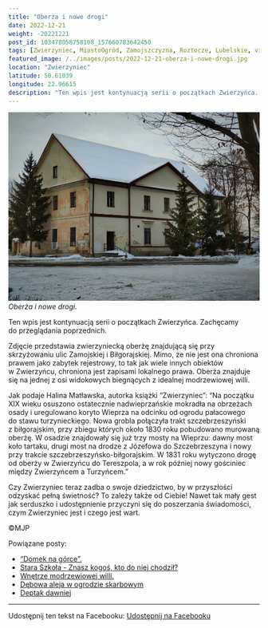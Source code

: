 ```yaml
---
title: "Oberża i nowe drogi"
date: 2022-12-21
weight: -20221221
post_id: 103478058758108_157660783642450
tags: [Zwierzyniec, MiastoOgród, Zamojszczyzna, Roztocze, Lubelskie, villarestituta, turystyka, dziedzictwo, zabytki, krajobrazy]
featured_image: /../images/posts/2022-12-21-oberza-i-nowe-drogi.jpg
location: "Zwierzyniec"
latitude: 50.61039
longitude: 22.96615
description: "Ten wpis jest kontynuacją serii o początkach Zwierzyńca. Zachęcamy do przeglądania poprzednich...."
---
```


![Oberża i nowe drogi.](/images/posts/2022-12-21-oberza-i-nowe-drogi.jpg)
*Oberża i nowe drogi.*

Ten wpis jest kontynuacją serii o początkach Zwierzyńca. Zachęcamy do przeglądania poprzednich.

Zdjęcie przedstawia zwierzyniecką oberżę znajdującą się przy skrzyżowaniu ulic Zamojskiej i Biłgorajskiej. Mimo, że nie jest ona chroniona prawem jako zabytek rejestrowy, to tak jak wiele innych obiektów w Zwierzyńcu, chroniona jest zapisami lokalnego prawa.
Oberża znajduje się na jednej z osi widokowych biegnących z idealnej modrzewiowej willi.

Jak podaje Halina Matławska, autorka książki “Zwierzyniec”:
“Na początku XIX wieku osuszono ostatecznie nadwieprzańskie mokradła na obrzeżach osady i uregulowano koryto Wieprza na odcinku od ogrodu pałacowego do stawu turzynieckiego. Nowa grobla połączyła trakt szczebrzeszyński z biłgorajskim, przy zbiegu których około 1830 roku pobudowano murowaną oberżę.
W osadzie znajdowały się już trzy mosty na Wieprzu: dawny most koło tartaku, drugi most na drodze z Józefowa do Szczebrzeszyna i nowy przy trakcie szczebrzeszyńsko-biłgorajskim. W 1831 roku wytyczono drogę od oberży w Zwierzyńcu do Tereszpola, a w rok później nowy gościniec między Zwierzyńcem a Turzyńcem.”

Czy Zwierzyniec teraz zadba o swoje dziedzictwo, by w przyszłości odzyskać pełną świetność?
To zależy także od Ciebie!
Nawet tak mały gest jak serduszko i udostępnienie przyczyni się do poszerzania świadomości, czym Zwierzyniec jest i czego jest wart.



©MJP

Powiązane posty:
- [“Domek na górce”.](/posts/Domek-na-gorce)
- [Stara Szkoła - Znasz kogoś, kto do niej chodził?](/posts/Stara-Szkola-Znasz-kogos-kto-do-niej-chodzil)
- [Wnętrze modrzewiowej willi.](/posts/Wnetrze-modrzewiowej-willi)
- [Dębowa aleja w ogrodzie skarbowym](/posts/Debowa-aleja-w-ogrodzie-skarbowym)
- [Deptak dawniej](/posts/Deptak-dawniej)


---

Udostępnij ten tekst na Facebooku:
[Udostępnij na Facebooku](https://www.facebook.com/sharer/sharer.php?u=https://stowarzyszeniewachniewskiej.pl/posts/Oberza-i-nowe-drogi)

<script type="application/ld+json">
{
  "@context": "https://schema.org",
  "@type": "BlogPosting",
  "headline": "Oberża i nowe drogi.",
  "datePublished": "2022-12-21",
  "dateModified": "2022-12-21",
  "author": {
    "@type": "Person",
    "name": "Michał Jan Patyk"
  },
  "publisher": {
    "@type": "Organization",
    "name": "Stowarzyszenie im. Aleksandry Wachniewskiej",
    "logo": {
      "@type": "ImageObject",
      "url": "https://stowarzyszeniewachniewskiej.pl/images/logo/logo.svg"
    }
  },
  "mainEntityOfPage": {
    "@type": "WebPage",
    "@id": "https://stowarzyszeniewachniewskiej.pl/posts/Oberza-i-nowe-drogi"
  },
  "image": {
    "@type": "ImageObject",
    "url": "https://stowarzyszeniewachniewskiej.pl/images/posts/2022-12-21-oberza-i-nowe-drogi.jpg"
  },
  "articleSection": "Dziedzictwo Kulturowe i Zabytki",
  "keywords": "Zwierzyniec, MiastoOgród, Zamojszczyzna, Roztocze, Lubelskie, villarestituta, turystyka, dziedzictwo, zabytki, krajobrazy",
  "wordCount": 192,
  "articleBody": "Ten wpis jest kontynuacją serii o początkach Zwierzyńca. Zachęcamy do przeglądania poprzednich.\n\nZdjęcie przedstawia zwierzyniecką oberżę znajdującą się przy skrzyżowaniu ulic Zamojskiej i Biłgorajskiej. Mimo, że nie jest ona chroniona prawem jako zabytek rejestrowy, to tak jak wiele innych obiektów w Zwierzyńcu, chroniona jest zapisami lokalnego prawa.\nOberża znajduje się na jednej z osi widokowych biegnących z idealnej modrzewiowej willi.\n\nJak podaje Halina Matławska, autorka książki “Zwierzyniec”:\n“Na początku XIX wieku osuszono ostatecznie nadwieprzańskie mokradła na obrzeżach osady i uregulowano koryto Wieprza na odcinku od ogrodu pałacowego do stawu turzynieckiego. Nowa grobla połączyła trakt szczebrzeszyński z biłgorajskim, przy zbiegu których około 1830 roku pobudowano murowaną oberżę.\nW osadzie znajdowały się już trzy mosty na Wieprzu: dawny most koło tartaku, drugi most na drodze z Józefowa do Szczebrzeszyna i nowy przy trakcie szczebrzeszyńsko-biłgorajskim. W 1831 roku wytyczono drogę od oberży w Zwierzyńcu do Tereszpola, a w rok później nowy gościniec między Zwierzyńcem a Turzyńcem.”\n\nCzy Zwierzyniec teraz zadba o swoje dziedzictwo, by w przyszłości odzyskać pełną świetność?\nTo zależy także od Ciebie!\nNawet tak mały gest jak serduszko i udostępnienie przyczyni się do poszerzania świadomości, czym Zwierzyniec jest i czego jest wart.\n \n         \n\n©MJP",
  "description": "Odkryj piękno Zwierzyńca i jego zabytki.",
  "copyrightHolder": {
    "@type": "Person",
    "name": "Michał Jan Patyk"
  }
}
</script>
<script type="application/ld+json">
{
  "@context": "https://schema.org",
  "@type": "BreadcrumbList",
  "itemListElement": [
    {
      "@type": "ListItem",
      "position": 1,
      "name": "Home",
      "item": "https://stowarzyszeniewachniewskiej.pl"
    },
    {
      "@type": "ListItem",
      "position": 2,
      "name": "posts",
      "item": "https://stowarzyszeniewachniewskiej.pl/posts"
    },
    {
      "@type": "ListItem",
      "position": 3,
      "name": "Oberża i nowe drogi.",
      "item": "https://stowarzyszeniewachniewskiej.pl/posts/Oberza-i-nowe-drogi"
    }
  ]
}
</script>
